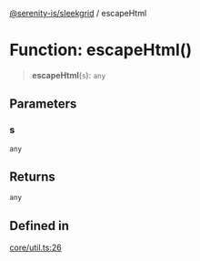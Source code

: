 [@serenity-is/sleekgrid](../README.md) / escapeHtml

# Function: escapeHtml()

> **escapeHtml**(`s`): `any`

## Parameters

### s

`any`

## Returns

`any`

## Defined in

[core/util.ts:26](https://github.com/serenity-is/sleekgrid/blob/master/src/core/util.ts#L26)
